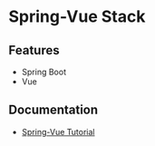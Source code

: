 # Spring-Vue Stack

## Features
- Spring Boot
- Vue

## Documentation
- [Spring-Vue Tutorial](https://heighliner.dev/docs/tutorials/spring_vue)
